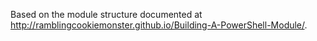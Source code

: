 Based on the module structure documented at http://ramblingcookiemonster.github.io/Building-A-PowerShell-Module/.